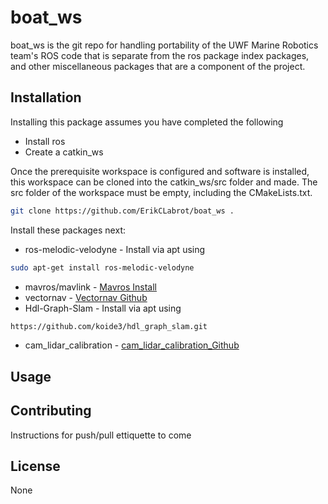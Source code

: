 # boat_ws

boat_ws is the git repo for handling portability of the UWF Marine Robotics team's ROS code that is separate from the ros package index packages, and other miscellaneous packages that are a component of the project.

## Installation
Installing this package assumes you have completed the following
* Install ros
* Create a catkin_ws

Once the prerequisite workspace is configured and software is installed, this workspace can be cloned into the catkin_ws/src folder and made. The src folder of the workspace must be empty, including the CMakeLists.txt.
```bash
git clone https://github.com/ErikCLabrot/boat_ws .
```
Install these packages next:
* ros-melodic-velodyne - Install via apt using 
```bash
sudo apt-get install ros-melodic-velodyne
```
* mavros/mavlink - [Mavros Install](https://docs.px4.io/master/en/ros/mavros_installation.html)
* vectornav - [Vectornav Github](https://github.com/dawonn/vectornav)
* Hdl-Graph-Slam - Install via apt using 
```bash
https://github.com/koide3/hdl_graph_slam.git
```
* cam_lidar_calibration - [cam_lidar_calibration_Github](https://github.com/acfr/cam_lidar_calibration)




## Usage


## Contributing
Instructions for push/pull ettiquette to come

## License
None
